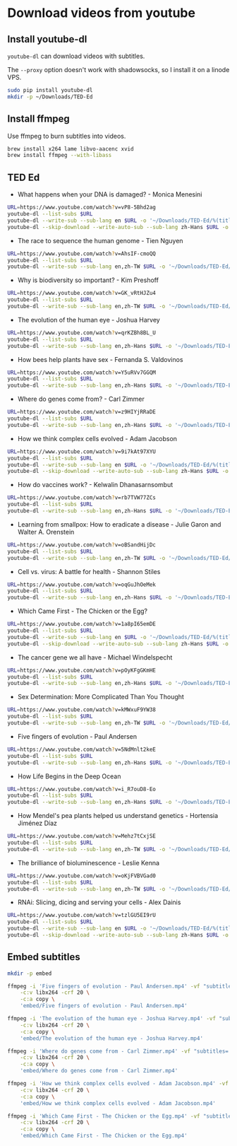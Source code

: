 # Download videos from youtube

## Install youtube-dl

`youtube-dl` can download videos with subtitles.

The `--proxy` option doesn't work with shadowsocks, so I install it on a linode VPS.

```bash
sudo pip install youtube-dl
mkdir -p ~/Downloads/TED-Ed
```

## Install ffmpeg

Use ffmpeg to burn subtitles into videos.

```bash
brew install x264 lame libvo-aacenc xvid
brew install ffmpeg --with-libass
```

## TED Ed

* What happens when your DNA is damaged? - Monica Menesini

```bash
URL=https://www.youtube.com/watch?v=vP8-5Bhd2ag
youtube-dl --list-subs $URL
youtube-dl --write-sub --sub-lang en $URL -o '~/Downloads/TED-Ed/%(title)s.%(ext)s'
youtube-dl --skip-download --write-auto-sub --sub-lang zh-Hans $URL -o '~/Downloads/TED-Ed/%(title)s.%(ext)s'
```

* The race to sequence the human genome - Tien Nguyen

```bash
URL=https://www.youtube.com/watch?v=AhsIF-cmoQQ
youtube-dl --list-subs $URL
youtube-dl --write-sub --sub-lang en,zh-TW $URL -o '~/Downloads/TED-Ed/%(title)s.%(ext)s'
```

* Why is biodiversity so important? - Kim Preshoff

```bash
URL=https://www.youtube.com/watch?v=GK_vRtHJZu4
youtube-dl --list-subs $URL
youtube-dl --write-sub --sub-lang en,zh-TW $URL -o '~/Downloads/TED-Ed/%(title)s.%(ext)s'
```

* The evolution of the human eye - Joshua Harvey

```bash
URL=https://www.youtube.com/watch?v=qrKZBh8BL_U
youtube-dl --list-subs $URL
youtube-dl --write-sub --sub-lang en,zh-Hans $URL -o '~/Downloads/TED-Ed/%(title)s.%(ext)s'
```

* How bees help plants have sex - Fernanda S. Valdovinos

```bash
URL=https://www.youtube.com/watch?v=Y5uRVv7GGQM
youtube-dl --list-subs $URL
youtube-dl --write-sub --sub-lang en,zh-Hans $URL -o '~/Downloads/TED-Ed/%(title)s.%(ext)s'
```

* Where do genes come from? - Carl Zimmer

```bash
URL=https://www.youtube.com/watch?v=z9HIYjRRaDE
youtube-dl --list-subs $URL
youtube-dl --write-sub --sub-lang en,zh-Hans $URL -o '~/Downloads/TED-Ed/%(title)s.%(ext)s'
```

* How we think complex cells evolved - Adam Jacobson 

```bash
URL=https://www.youtube.com/watch?v=9i7kAt97XYU
youtube-dl --list-subs $URL
youtube-dl --write-sub --sub-lang en $URL -o '~/Downloads/TED-Ed/%(title)s.%(ext)s'
youtube-dl --skip-download --write-auto-sub --sub-lang zh-Hans $URL -o '~/Downloads/TED-Ed/%(title)s.%(ext)s'
```

* How do vaccines work? - Kelwalin Dhanasarnsombut 

```bash
URL=https://www.youtube.com/watch?v=rb7TVW77ZCs
youtube-dl --list-subs $URL
youtube-dl --write-sub --sub-lang en,zh-Hans $URL -o '~/Downloads/TED-Ed/%(title)s.%(ext)s'
```

* Learning from smallpox: How to eradicate a disease - Julie Garon and Walter A. Orenstein 

```bash
URL=https://www.youtube.com/watch?v=oBSandHijDc
youtube-dl --list-subs $URL
youtube-dl --write-sub --sub-lang en,zh-TW $URL -o '~/Downloads/TED-Ed/%(title)s.%(ext)s'
```

* Cell vs. virus: A battle for health - Shannon Stiles 

```bash
URL=https://www.youtube.com/watch?v=oqGuJhOeMek
youtube-dl --list-subs $URL
youtube-dl --write-sub --sub-lang en,zh-Hans $URL -o '~/Downloads/TED-Ed/%(title)s.%(ext)s'
```

* Which Came First - The Chicken or the Egg? 

```bash
URL=https://www.youtube.com/watch?v=1a8pI65emDE
youtube-dl --list-subs $URL
youtube-dl --write-sub --sub-lang en $URL -o '~/Downloads/TED-Ed/%(title)s.%(ext)s'
youtube-dl --skip-download --write-auto-sub --sub-lang zh-Hans $URL -o '~/Downloads/TED-Ed/%(title)s.%(ext)s'
```

* The cancer gene we all have - Michael Windelspecht 

```bash
URL=https://www.youtube.com/watch?v=pOyKFgGKmHE
youtube-dl --list-subs $URL
youtube-dl --write-sub --sub-lang en,zh-Hans $URL -o '~/Downloads/TED-Ed/%(title)s.%(ext)s'
```

* Sex Determination: More Complicated Than You Thought 

```bash
URL=https://www.youtube.com/watch?v=kMWxuF9YW38
youtube-dl --list-subs $URL
youtube-dl --write-sub --sub-lang en,zh-TW $URL -o '~/Downloads/TED-Ed/%(title)s.%(ext)s'
```

* Five fingers of evolution - Paul Andersen 

```bash
URL=https://www.youtube.com/watch?v=5NdMnlt2keE
youtube-dl --list-subs $URL
youtube-dl --write-sub --sub-lang en,zh-Hans $URL -o '~/Downloads/TED-Ed/%(title)s.%(ext)s'
```

* How Life Begins in the Deep Ocean 

```bash
URL=https://www.youtube.com/watch?v=i_R7ouD8-Eo
youtube-dl --list-subs $URL
youtube-dl --write-sub --sub-lang en,zh-Hans $URL -o '~/Downloads/TED-Ed/%(title)s.%(ext)s'
```

* How Mendel's pea plants helped us understand genetics - Hortensia Jiménez Díaz 

```bash
URL=https://www.youtube.com/watch?v=Mehz7tCxjSE
youtube-dl --list-subs $URL
youtube-dl --write-sub --sub-lang en,zh-TW $URL -o '~/Downloads/TED-Ed/%(title)s.%(ext)s'
```

* The brilliance of bioluminescence - Leslie Kenna 

```bash
URL=https://www.youtube.com/watch?v=oKjFVBVGad0
youtube-dl --list-subs $URL
youtube-dl --write-sub --sub-lang en,zh-TW $URL -o '~/Downloads/TED-Ed/%(title)s.%(ext)s'
```

* RNAi: Slicing, dicing and serving your cells - Alex Dainis 

```bash
URL=https://www.youtube.com/watch?v=tzlGU5EI9rU
youtube-dl --list-subs $URL
youtube-dl --write-sub --sub-lang en $URL -o '~/Downloads/TED-Ed/%(title)s.%(ext)s'
youtube-dl --skip-download --write-auto-sub --sub-lang zh-Hans $URL -o '~/Downloads/TED-Ed/%(title)s.%(ext)s'
```

## Embed subtitles

```bash
mkdir -p embed

ffmpeg -i 'Five fingers of evolution - Paul Andersen.mp4' -vf "subtitles='Five fingers of evolution - Paul Andersen.zh-Hans.srt'" \
    -c:v libx264 -crf 20 \
    -c:a copy \
    'embed/Five fingers of evolution - Paul Andersen.mp4'

ffmpeg -i 'The evolution of the human eye - Joshua Harvey.mp4' -vf "subtitles='The evolution of the human eye - Joshua Harvey.zh-Hans.srt'" \
    -c:v libx264 -crf 20 \
    -c:a copy \
    'embed/The evolution of the human eye - Joshua Harvey.mp4'

ffmpeg -i 'Where do genes come from - Carl Zimmer.mp4' -vf "subtitles='Where do genes come from - Carl Zimmer.zh-Hans.srt'" \
    -c:v libx264 -crf 20 \
    -c:a copy \
    'embed/Where do genes come from - Carl Zimmer.mp4'

ffmpeg -i 'How we think complex cells evolved - Adam Jacobson.mp4' -vf "subtitles='How we think complex cells evolved - Adam Jacobson.en.srt'" \
    -c:v libx264 -crf 20 \
    -c:a copy \
    'embed/How we think complex cells evolved - Adam Jacobson.mp4'

ffmpeg -i 'Which Came First - The Chicken or the Egg.mp4' -vf "subtitles='Which Came First - The Chicken or the Egg.en.srt'" \
    -c:v libx264 -crf 20 \
    -c:a copy \
    'embed/Which Came First - The Chicken or the Egg.mp4'
```

